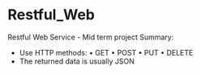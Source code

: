 # Restful_Web
Restful Web Service - Mid term project
Summary:
- Use HTTP methods:
  • GET
  • POST
  • PUT
  • DELETE
- The returned data is usually JSON
